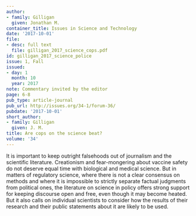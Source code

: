 ```yaml
---
author:
- family: Gilligan
  given: Jonathan M.
container_title: Issues in Science and Technology
date: '2017-10-01'
file:
- desc: full text
  file: gilligan_2017_science_cops.pdf
id: gilligan_2017_science_police
issue: 1, Fall
issued:
- day: 1
  month: 10
  year: 2017
note: Commentary invited by the editor
page: 6-8
pub_type: article-journal
pub_url: http://issues.org/34-1/forum-36/
pubdate: '2017-10-01'
short_author:
- family: Gilligan
  given: J. M.
title: Are cops on the science beat?
volume: '34'
---
```

It is important to keep outright falsehoods out of journalism and the scientific literature. Creationism and fear-mongering about vaccine safety do not deserve equal time with biological and medical science. But in matters of regulatory science, where there is not a clear consensus on methods and where it is impossible to strictly separate factual judgments from political ones, the literature on science in policy offers strong support for keeping discourse open and free, even though it may become heated. But it also calls on individual scientists to consider how the results of their research and their public statements about it are likely to be used.
